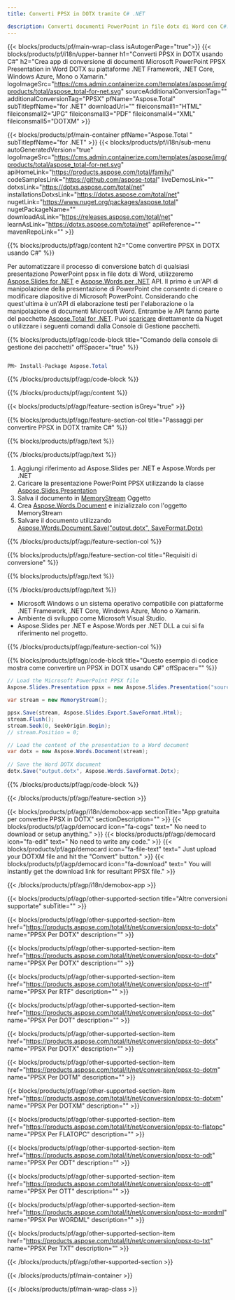 ```yaml
---
title: Converti PPSX in DOTX tramite C# .NET 

description: Converti documenti PowerPoint in file dotx di Word con C#. Converti più file all'interno di ASP.NET o altre applicazioni .NET.
---
```


{{< blocks/products/pf/main-wrap-class isAutogenPage="true">}}
{{< blocks/products/pf/i18n/upper-banner h1="Converti PPSX in DOTX usando C#" h2="Crea app di conversione di documenti Microsoft PowerPoint PPSX Presentation in Word DOTX su piattaforme .NET Framework, .NET Core, Windows Azure, Mono o Xamarin." logoImageSrc="https://cms.admin.containerize.com/templates/aspose/img/products/total/aspose_total-for-net.svg" sourceAdditionalConversionTag="" additionalConversionTag="PPSX" pfName="Aspose.Total" subTitlepfName="for .NET" downloadUrl="" fileiconsmall1="HTML" fileiconsmall2="JPG" fileiconsmall3="PDF" fileiconsmall4="XML" fileiconsmall5="DOTXM" >}}

{{< blocks/products/pf/main-container pfName="Aspose.Total " subTitlepfName="for .NET" >}}
{{< blocks/products/pf/i18n/sub-menu autoGeneratedVersion="true" logoImageSrc="https://cms.admin.containerize.com/templates/aspose/img/products/total/aspose_total-for-net.svg" apiHomeLink="https://products.aspose.com/total/family/" codeSamplesLink="https://github.com/aspose-total" liveDemosLink="" dotxsLink="https://dotxs.aspose.com/total/net" installationsDotxsLink="https://dotxs.aspose.com/total/net" nugetLink="https://www.nuget.org/packages/aspose.total" nugetPackageName="" downloadAsLink="https://releases.aspose.com/total/net" learnAsLink="https://dotxs.aspose.com/total/net" apiReference="" mavenRepoLink="" >}}

{{% blocks/products/pf/agp/content h2="Come convertire PPSX in DOTX usando C#" %}}

Per automatizzare il processo di conversione batch di qualsiasi presentazione PowerPoint ppsx in file dotx di Word, utilizzeremo [Aspose.Slides for .NET](https://products.aspose.com/slides/net) e [Aspose.Words per .NET](https://products.aspose.com/words/net) API. Il primo è un'API di manipolazione della presentazione di PowerPoint che consente di creare o modificare diapositive di Microsoft PowerPoint. Considerando che quest'ultima è un'API di elaborazione testi per l'elaborazione o la manipolazione di documenti Microsoft Word. Entrambe le API fanno parte del pacchetto [Aspose.Total for .NET](https://products.aspose.com/total/net). Puoi [scaricare](https://releases.aspose.com/) direttamente da Nuget o utilizzare i seguenti comandi dalla Console di Gestione pacchetti.

{{% blocks/products/pf/agp/code-block title="Comando della console di gestione dei pacchetti" offSpacer="true" %}}

```cs

PM> Install-Package Aspose.Total

```

{{% /blocks/products/pf/agp/code-block %}}

{{% /blocks/products/pf/agp/content %}}

{{< blocks/products/pf/agp/feature-section isGrey="true" >}}

{{% blocks/products/pf/agp/feature-section-col title="Passaggi per convertire PPSX in DOTX tramite C#" %}}

{{% blocks/products/pf/agp/text %}}

{{% /blocks/products/pf/agp/text %}}

1. Aggiungi riferimento ad Aspose.Slides per .NET e Aspose.Words per .NET
1. Caricare la presentazione PowerPoint PPSX utilizzando la classe [Aspose.Slides.Presentation](https://apiference.aspose.com/slides/net/aspose.slides/presentation)
1. Salva il documento in [MemoryStream](https://dotxs.microsoft.com/en-us/dotnet/api/system.io.memorystream?view=net-5.0) Oggetto
1. Crea [Aspose.Words.Document](https://apiference.aspose.com/words/net/aspose.words/document) e inizializzalo con l'oggetto MemoryStream
1. Salvare il documento utilizzando [Aspose.Words.Document.Save("output.dotx", SaveFormat.Dotx)](https://apiference.aspose.com/words/net/aspose.words.document/save/methods/3)

{{% /blocks/products/pf/agp/feature-section-col %}}

{{% blocks/products/pf/agp/feature-section-col title="Requisiti di conversione" %}}

{{% blocks/products/pf/agp/text %}}

{{% /blocks/products/pf/agp/text %}}

- Microsoft Windows o un sistema operativo compatibile con piattaforme .NET Framework, .NET Core, Windows Azure, Mono o Xamarin.
- Ambiente di sviluppo come Microsoft Visual Studio.
- Aspose.Slides per .NET e Aspose.Words per .NET DLL a cui si fa riferimento nel progetto.

{{% /blocks/products/pf/agp/feature-section-col %}}

{{% blocks/products/pf/agp/code-block title="Questo esempio di codice mostra come convertire un PPSX in DOTX usando C#" offSpacer="" %}}

```cs
// Load the Microsoft PowerPoint PPSX file
Aspose.Slides.Presentation ppsx = new Aspose.Slides.Presentation("source.ppsx");

var stream = new MemoryStream();

ppsx.Save(stream, Aspose.Slides.Export.SaveFormat.Html);
stream.Flush();
stream.Seek(0, SeekOrigin.Begin);
// stream.Position = 0;

// Load the content of the presentation to a Word document
var dotx = new Aspose.Words.Document(stream);
      
// Save the Word DOTX document
dotx.Save("output.dotx", Aspose.Words.SaveFormat.Dotx);

```

{{% /blocks/products/pf/agp/code-block %}}

{{< /blocks/products/pf/agp/feature-section >}}


<!-- aboutfile Starts -->

{{< blocks/products/pf/agp/i18n/demobox-app sectionTitle="App gratuita per convertire PPSX in DOTX" sectionDescription="" >}}
        {{< blocks/products/pf/agp/democard icon="fa-cogs" text=" No need to download or setup anything." >}}
        {{< blocks/products/pf/agp/democard icon="fa-edit" text=" No need to write any code." >}}
        {{< blocks/products/pf/agp/democard icon="fa-file-text" text=" Just upload your DOTXM file and hit the \"Convert\" button." >}}
        {{< blocks/products/pf/agp/democard icon="fa-download" text=" You will instantly get the download link for resultant PPSX file." >}}

{{< /blocks/products/pf/agp/i18n/demobox-app >}}

<!-- aboutfile Ends -->

{{< blocks/products/pf/agp/other-supported-section title="Altre conversioni supportate" subTitle="" >}}

{{< blocks/products/pf/agp/other-supported-section-item href="https://products.aspose.com/total/it/net/conversion/ppsx-to-dotx" name="PPSX Per DOTX" description="" >}}

{{< blocks/products/pf/agp/other-supported-section-item href="https://products.aspose.com/total/it/net/conversion/ppsx-to-dotx" name="PPSX Per DOTX" description="" >}}

{{< blocks/products/pf/agp/other-supported-section-item href="https://products.aspose.com/total/it/net/conversion/ppsx-to-rtf" name="PPSX Per RTF" description="" >}}

{{< blocks/products/pf/agp/other-supported-section-item href="https://products.aspose.com/total/it/net/conversion/ppsx-to-dot" name="PPSX Per DOT" description="" >}}

{{< blocks/products/pf/agp/other-supported-section-item href="https://products.aspose.com/total/it/net/conversion/ppsx-to-dotx" name="PPSX Per DOTX" description="" >}}

{{< blocks/products/pf/agp/other-supported-section-item href="https://products.aspose.com/total/it/net/conversion/ppsx-to-dotm" name="PPSX Per DOTM" description="" >}}

{{< blocks/products/pf/agp/other-supported-section-item href="https://products.aspose.com/total/it/net/conversion/ppsx-to-dotxm" name="PPSX Per DOTXM" description="" >}}

{{< blocks/products/pf/agp/other-supported-section-item href="https://products.aspose.com/total/it/net/conversion/ppsx-to-flatopc" name="PPSX Per FLATOPC" description="" >}}

{{< blocks/products/pf/agp/other-supported-section-item href="https://products.aspose.com/total/it/net/conversion/ppsx-to-odt" name="PPSX Per ODT" description="" >}}

{{< blocks/products/pf/agp/other-supported-section-item href="https://products.aspose.com/total/it/net/conversion/ppsx-to-ott" name="PPSX Per OTT" description="" >}}

{{< blocks/products/pf/agp/other-supported-section-item href="https://products.aspose.com/total/it/net/conversion/ppsx-to-wordml" name="PPSX Per WORDML" description="" >}}

{{< blocks/products/pf/agp/other-supported-section-item href="https://products.aspose.com/total/it/net/conversion/ppsx-to-txt" name="PPSX Per TXT" description="" >}}



{{< /blocks/products/pf/agp/other-supported-section >}}

{{< /blocks/products/pf/main-container >}}
    
{{< /blocks/products/pf/main-wrap-class >}}